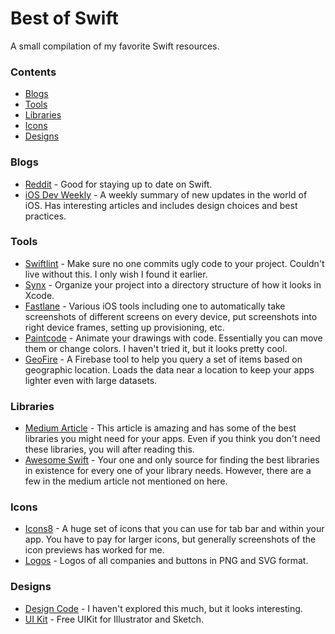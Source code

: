 # Best of Swift

A small compilation of my favorite Swift resources.

### Contents

- [Blogs](#blogs)
- [Tools](#tools)
- [Libraries](#libraries)
- [Icons](#icons)
- [Designs](#designs)

### Blogs
* [Reddit](https://www.reddit.com/r/iOSProgramming/) - Good for staying up to date on Swift.
* [iOS Dev Weekly](https://iosdevweekly.com/) - A weekly summary of new updates in the world of iOS. Has interesting articles and includes design choices and best practices.

### Tools
* [Swiftlint](https://github.com/realm/SwiftLint) - Make sure no one commits ugly code to your project. Couldn't live without this. I only wish I found it earlier.
* [Synx](https://github.com/venmo/synx) - Organize your project into a directory structure of how it looks in Xcode.
* [Fastlane](https://fastlane.tools/) - Various iOS tools including one to automatically take screenshots of different screens on every device, put screenshots into right device frames, setting up provisioning, etc.
* [Paintcode](http://www.paintcodeapp.com/) - Animate your drawings with code. Essentially you can move them or change colors. I haven't tried it, but it looks pretty cool.
* [GeoFire](https://www.firebase.com/blog/2014-06-23-geofire-two-point-oh.html) - A Firebase tool to help you query a set of items based on geographic location. Loads the data near a location to keep your apps lighter even with large datasets.

### Libraries
* [Medium Article](https://medium.com/app-coder-io/27-ios-open-source-libraries-to-skyrocket-your-development-301b67d3124c#.kwidnyt8m) - This article is amazing and has some of the best libraries you might need for your apps. Even if you think you don't need these libraries, you will after reading this.
* [Awesome Swift](https://github.com/matteocrippa/awesome-swift#alert) - Your one and only source for finding the best libraries in existence for every one of your library needs. However, there are a few in the medium article not mentioned on here.

### Icons
* [Icons8](https://icons8.com/web-app/category/ios7/Very-Basic) - A huge set of icons that you can use for tab bar and within your app. You have to pay for larger icons, but generally screenshots of the icon previews has worked for me.
* [Logos](http://instantlogosearch.com/?q=faceb) - Logos of all companies and buttons in PNG and SVG format.

### Designs
* [Design Code](https://designcode.io/) - I haven't explored this much, but it looks interesting.
* [UI Kit](http://mercury.io/blog/free-ios-9-3-iphone-ui-kit-for-illustrator-and-sketch) - Free UIKit for Illustrator and Sketch.
